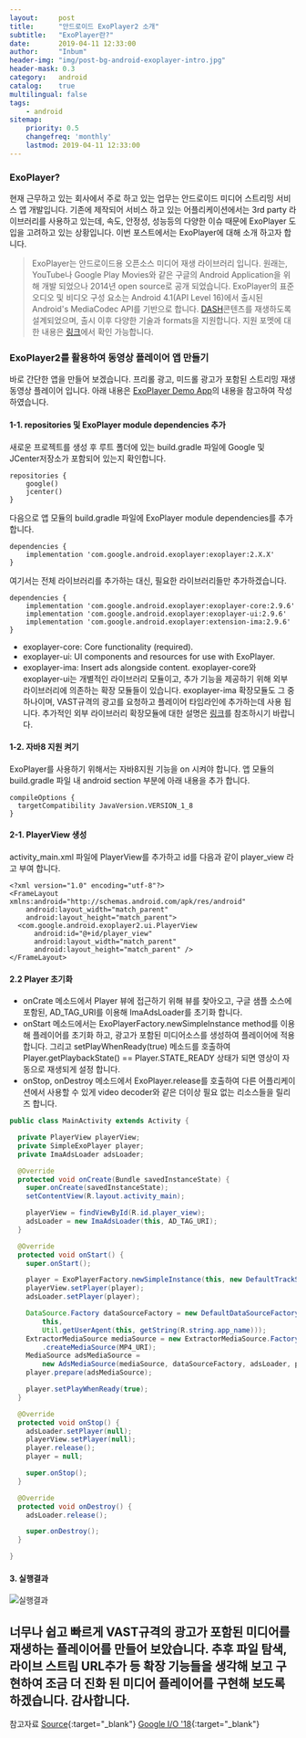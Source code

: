 ```yaml
---
layout:     post
title:      "안드로이드 ExoPlayer2 소개"
subtitle:   "ExoPlayer란?"
date:       2019-04-11 12:33:00
author:     "Inbum"
header-img: "img/post-bg-android-exoplayer-intro.jpg"
header-mask: 0.3
category:   android
catalog:    true
multilingual: false
tags:
    - android
sitemap:
    priority: 0.5
    changefreq: 'monthly'
    lastmod: 2019-04-11 12:33:00
---
```


### ExoPlayer?
현재 근무하고 있는 회사에서 주로 하고 있는 업무는 안드로이드 미디어 스트리밍 서비스 앱 개발입니다. 기존에 제작되어 서비스 하고 있는 어플리케이션에서는 3rd party 라이브러리를 사용하고 있는데, 속도, 안정성, 성능등의 다양한 이슈 때문에 ExoPlayer 도입을 고려하고 있는 상황입니다. 이번 포스트에서는 ExoPlayer에 대해 소개 하고자 합니다.

> ExoPlayer는 안드로이드용 오픈소스 미디어 재생 라이브러리 입니다. 원래는, YouTube나 Google Play Movies와 같은 구글의 Android Application을 위해 개발 되었으나 2014년 open source로 공개 되었습니다. ExoPlayer의 표준 오디오 및 비디오 구성 요소는 Android 4.1(API Level 16)에서 출시된 Android's MediaCodec API를 기반으로 합니다. [DASH](https://en.wikipedia.org/wiki/Dynamic_Adaptive_Streaming_over_HTTP)콘텐츠를 재생하도록 설계되었으며, 출시 이후 다양한 기술과 formats을 지원합니다. 지원 포멧에 대한 내용은 [링크](https://exoplayer.dev/supported-formats.html)에서 확인 가능합니다.

### ExoPlayer2를 활용하여 동영상 플레이어 앱 만들기
바로 간단한 앱을 만들어 보겠습니다. 프리롤 광고, 미드롤 광고가 포함된 스트리밍 재생 동영상 플레이어 입니다.
아래 내용은 [ExoPlayer Demo App](https://github.com/google/ExoPlayer)의 내용을 참고하여 작성 하였습니다.
#### 1-1. repositories 및 ExoPlayer module dependencies 추가
새로운 프로젝트를 생성 후 루트 폴더에 있는 build.gradle 파일에 Google 및 JCenter저장소가 포함되어 있는지 확인합니다.
```
repositories {
    google()
    jcenter()
}
```

다음으로 앱 모듈의 build.gradle 파일에 ExoPlayer module dependencies를 추가합니다.
```
dependencies {
    implementation 'com.google.android.exoplayer:exoplayer:2.X.X'
}
```

여기서는 전체 라이브러리를 추가하는 대신, 필요한 라이브러리들만 추가하겠습니다.
```
dependencies {
    implementation 'com.google.android.exoplayer:exoplayer-core:2.9.6'
    implementation 'com.google.android.exoplayer:exoplayer-ui:2.9.6'
    implementation 'com.google.android.exoplayer:extension-ima:2.9.6'
}
```
* exoplayer-core: Core functionality (required).
* exoplayer-ui: UI components and resources for use with ExoPlayer.
* exoplayer-ima: Insert ads alongside content.
exoplayer-core와 exoplayer-ui는 개별적인 라이브러리 모듈이고, 추가 기능을 제공하기 위해 외부 라이브러리에 의존하는 확장 모듈들이 있습니다. exoplayer-ima 확장모듈도 그 중 하나이며, VAST규격의 광고를 요청하고 플레이어 타임라인에 추가하는데 사용 됩니다. 추가적인 외부 라이브러리 확장모듈에 대한 설명은 [링크](https://github.com/google/ExoPlayer/tree/release-v2/extensions)를 참조하시기 바랍니다.

#### 1-2. 자바8 지원 켜기
ExoPlayer를 사용하기 위해서는 자바8지원 기능을 on 시켜야 합니다. 앱 모듈의 build.gradle 파일 내 android section 부분에 아래 내용을 추가 합니다.
```
compileOptions {
  targetCompatibility JavaVersion.VERSION_1_8
}
```
#### 2-1. PlayerView 생성
activity_main.xml 파일에 PlayerView를 추가하고 id를 다음과 같이 player_view 라고 부여 합니다.
```
<?xml version="1.0" encoding="utf-8"?>
<FrameLayout xmlns:android="http://schemas.android.com/apk/res/android"
    android:layout_width="match_parent"
    android:layout_height="match_parent">
  <com.google.android.exoplayer2.ui.PlayerView
      android:id="@+id/player_view"
      android:layout_width="match_parent"
      android:layout_height="match_parent" />
</FrameLayout>
```
#### 2.2 Player 초기화  
* onCrate 메소드에서 Player 뷰에 접근하기 위해 뷰를 찾아오고, 구글 샘플 소스에 포함된, AD_TAG_URI를 이용해 ImaAdsLoader를 초기화 합니다.
* onStart 메소드에서는 ExoPlayerFactory.newSimpleInstance method를 이용해 플레이어를 초기화 하고, 광고가 포함된 미디어소스를 생성하여 플레이어에 적용 합니다. 그리고 setPlayWhenReady(true) 메소드를 호출하여 Player.getPlaybackState() == Player.STATE_READY 상태가 되면 영상이 자동으로 재생되게 설정 합니다.
* onStop, onDestroy 메소드에서 ExoPlayer.release를 호출하여 다른 어플리케이션에서 사용할 수 있게 video decoder와 같은 더이상 필요 없는 리소스들을 릴리즈 합니다.
```java
public class MainActivity extends Activity {

  private PlayerView playerView;
  private SimpleExoPlayer player;
  private ImaAdsLoader adsLoader;

  @Override
  protected void onCreate(Bundle savedInstanceState) {
    super.onCreate(savedInstanceState);
    setContentView(R.layout.activity_main);

    playerView = findViewById(R.id.player_view);
    adsLoader = new ImaAdsLoader(this, AD_TAG_URI);
  }

  @Override
  protected void onStart() {
    super.onStart();

    player = ExoPlayerFactory.newSimpleInstance(this, new DefaultTrackSelector());
    playerView.setPlayer(player);
    adsLoader.setPlayer(player);

    DataSource.Factory dataSourceFactory = new DefaultDataSourceFactory(
        this,
        Util.getUserAgent(this, getString(R.string.app_name)));
    ExtractorMediaSource mediaSource = new ExtractorMediaSource.Factory(dataSourceFactory)
        .createMediaSource(MP4_URI);
    MediaSource adsMediaSource =
        new AdsMediaSource(mediaSource, dataSourceFactory, adsLoader, playerView);
    player.prepare(adsMediaSource);

    player.setPlayWhenReady(true);
  }

  @Override
  protected void onStop() {
    adsLoader.setPlayer(null);
    playerView.setPlayer(null);
    player.release();
    player = null;

    super.onStop();
  }

  @Override
  protected void onDestroy() {
    adsLoader.release();

    super.onDestroy();
  }

}
```
#### 3. 실행결과
![실행결과](/img/post-cp1-android-exoplayer.png)

너무나 쉽고 빠르게 VAST규격의 광고가 포함된 미디어를 재생하는 플레이어를 만들어 보았습니다. 추후 파일 탐색, 라이브 스트림 URL추가 등 확장 기능들을 생각해 보고 구현하여 조금 더 진화 된 미디어 플레이어를 구현해 보도록 하겠습니다. 감사합니다.
---
참고자료
[Source](https://github.com/google/ExoPlayer/tree/io18/video-app){:target="_blank"}
[Google I/O '18](https://www.youtube.com/watch?v=svdq1BWl4r8){:target="_blank"}
